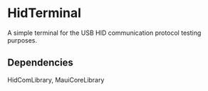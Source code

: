 # HidTerminal
A simple terminal for the USB HID communication protocol testing purposes.
## Dependencies
HidComLibrary, MauiCoreLibrary
